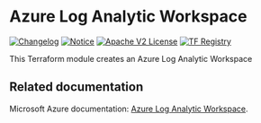# Azure Log Analytic Workspace
[![Changelog](https://img.shields.io/badge/changelog-release-green.svg)](CHANGELOG.md) [![Notice](https://img.shields.io/badge/notice-copyright-yellow.svg)](NOTICE) [![Apache V2 License](https://img.shields.io/badge/license-Apache%20V2-orange.svg)](LICENSE) [![TF Registry](https://img.shields.io/badge/terraform-registry-blue.svg)](https://registry.terraform.io/modules/)

This Terraform module creates an Azure Log Analytic Workspace

<!-- BEGIN_TF_DOCS -->

<!-- END_TF_DOCS -->

## Related documentation

Microsoft Azure documentation: [Azure Log Analytic Workspace](https://learn.microsoft.com/en-us/azure/azure-monitor/logs/log-analytics-workspace-overview).
